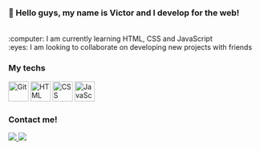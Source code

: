 ### 👋 Hello guys, my name is Victor and I develop for the web!

<br>
:computer: I am currently learning HTML, CSS and JavaScript <br>
:eyes: I am looking to collaborate on developing new projects with friends <br>

### My techs
  <img alt="Git" src="https://cdn.jsdelivr.net/gh/devicons/devicon/icons/git/git-original.svg" width=40 height=40 /> <img alt="HTML" src="https://cdn.jsdelivr.net/gh/devicons/devicon/icons/html5/html5-original.svg" width=40 height=40 /> <img alt="CSS" src="https://cdn.jsdelivr.net/gh/devicons/devicon/icons/css3/css3-original.svg" width=40 height=40 /> <img alt="JavaScript" src="https://cdn.jsdelivr.net/gh/devicons/devicon/icons/javascript/javascript-original.svg" width=40 height=40 />
  
### Contact me!
  <a href="mailto:victorngomes@gmail.com"><img src="https://img.shields.io/badge/Gmail-D14836?style=for-the-badge&logo=gmail&logoColor=white" target="_blank"> </a> <a href="https://www.linkedin.com/in/victornunesg" target="_blank"><img src="https://img.shields.io/badge/-LinkedIn-%230077B5?style=for-the-badge&logo=linkedin&logoColor=white" target="_blank"></a>
 
